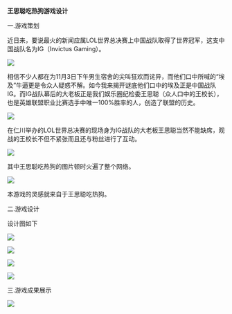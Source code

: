 **王思聪吃热狗游戏设计**

一.游戏策划

近日来，要说最火的新闻应属LOL世界总决赛上中国战队取得了世界冠军，这支中国战队名为IG（Invictus Gaming）。

![](https://img-blog.csdnimg.cn/20181107205354420.png?x-oss-process=image/watermark,type_ZmFuZ3poZW5naGVpdGk,shadow_10,text_aHR0cHM6Ly9ibG9nLmNzZG4ubmV0L3FxXzQzMjY3Nzcz,size_16,color_FFFFFF,t_70)

相信不少人都在为11月3日下午男生宿舍的尖叫狂欢而诧异，而他们口中所喊的“埃及”牛逼更是令众人疑惑不解。如今我来揭开谜底他们口中的埃及正是中国战队IG。而IG战队幕后的大老板正是我们娱乐圈纪检委王思聪（众人口中的王校长），也是英雄联盟职业比赛选手中唯一100%胜率的人，创造了联盟的历史。

![](https://img-blog.csdnimg.cn/20181107205649809.png?x-oss-process=image/watermark,type_ZmFuZ3poZW5naGVpdGk,shadow_10,text_aHR0cHM6Ly9ibG9nLmNzZG4ubmV0L3FxXzQzMjY3Nzcz,size_16,color_FFFFFF,t_70)

在仁川举办的LOL世界总决赛的现场身为IG战队的大老板王思聪当然不能缺席，观战的王校长不但不紧张而且还与粉丝进行了互动。

![](https://img-blog.csdnimg.cn/20181107210610968.png?x-oss-process=image/watermark,type_ZmFuZ3poZW5naGVpdGk,shadow_10,text_aHR0cHM6Ly9ibG9nLmNzZG4ubmV0L3FxXzQzMjY3Nzcz,size_16,color_FFFFFF,t_70)

其中王思聪吃热狗的图片顿时火遍了整个网络。

![](https://img-blog.csdnimg.cn/20181107210602727.png?x-oss-process=image/watermark,type_ZmFuZ3poZW5naGVpdGk,shadow_10,text_aHR0cHM6Ly9ibG9nLmNzZG4ubmV0L3FxXzQzMjY3Nzcz,size_16,color_FFFFFF,t_70)

本游戏的灵感就来自于王思聪吃热狗。

二.游戏设计

设计图如下

![](https://img-blog.csdnimg.cn/20181107211142185.png?x-oss-process=image/watermark,type_ZmFuZ3poZW5naGVpdGk,shadow_10,text_aHR0cHM6Ly9ibG9nLmNzZG4ubmV0L3FxXzQzMjY3Nzcz,size_16,color_FFFFFF,t_70)

![](https://img-blog.csdnimg.cn/20181107211149990.png?x-oss-process=image/watermark,type_ZmFuZ3poZW5naGVpdGk,shadow_10,text_aHR0cHM6Ly9ibG9nLmNzZG4ubmV0L3FxXzQzMjY3Nzcz,size_16,color_FFFFFF,t_70)

![](https://img-blog.csdnimg.cn/20181107211200558.png?x-oss-process=image/watermark,type_ZmFuZ3poZW5naGVpdGk,shadow_10,text_aHR0cHM6Ly9ibG9nLmNzZG4ubmV0L3FxXzQzMjY3Nzcz,size_16,color_FFFFFF,t_70)

![](https://img-blog.csdnimg.cn/20181107211211821.png?x-oss-process=image/watermark,type_ZmFuZ3poZW5naGVpdGk,shadow_10,text_aHR0cHM6Ly9ibG9nLmNzZG4ubmV0L3FxXzQzMjY3Nzcz,size_16,color_FFFFFF,t_70)

三.游戏成果展示

![](https://img-blog.csdnimg.cn/20181107214631371.gif)